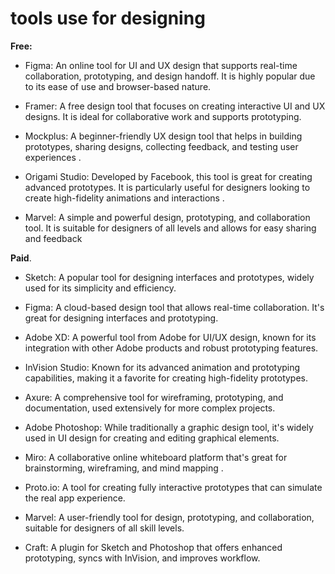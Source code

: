 # tools use for designing
**Free:**
- Figma: An online tool for UI and UX design that supports real-time collaboration, prototyping, and design handoff. It is highly popular due to its ease of use and browser-based nature.

- Framer: A free design tool that focuses on creating interactive UI and UX designs. It is ideal for collaborative work and supports prototyping.

- Mockplus: A beginner-friendly UX design tool that helps in building prototypes, sharing designs, collecting feedback, and testing user experiences .

- Origami Studio: Developed by Facebook, this tool is great for creating advanced prototypes. It is particularly useful for designers looking to create high-fidelity animations and interactions .

- Marvel: A simple and powerful design, prototyping, and collaboration tool. It is suitable for designers of all levels and allows for easy sharing and feedback

**Paid**.
- Sketch: A popular tool for designing interfaces and prototypes, widely used for its simplicity and efficiency.

- Figma: A cloud-based design tool that allows real-time collaboration. It's great for designing interfaces and prototyping.

- Adobe XD: A powerful tool from Adobe for UI/UX design, known for its integration with other Adobe products and robust prototyping features.

- InVision Studio: Known for its advanced animation and prototyping capabilities, making it a favorite for creating high-fidelity prototypes.

- Axure: A comprehensive tool for wireframing, prototyping, and documentation, used extensively for more complex projects.

- Adobe Photoshop: While traditionally a graphic design tool, it's widely used in UI design for creating and editing graphical elements.

- Miro: A collaborative online whiteboard platform that's great for brainstorming, wireframing, and mind mapping .

- Proto.io: A tool for creating fully interactive prototypes that can simulate the real app experience.

- Marvel: A user-friendly tool for design, prototyping, and collaboration, suitable for designers of all skill levels.

- Craft: A plugin for Sketch and Photoshop that offers enhanced prototyping, syncs with InVision, and improves workflow.
